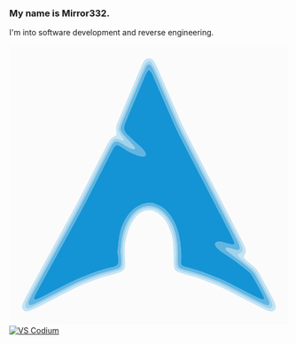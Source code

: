 ### My name is Mirror332.

<!--
**Mirror332/Mirror332** is a ✨ _special_ ✨ repository because its `README.md` (this file) appears on your GitHub profile.

Here are some ideas to get you started:

- 🔭 I’m currently working on ...
- 🌱 I’m currently learning ...
- 👯 I’m looking to collaborate on ...
- 🤔 I’m looking for help with ...
- 💬 Ask me about ...
- 📫 How to reach me: ...
- 😄 Pronouns: ...
- ⚡ Fun fact: ...
-->

I'm into software development and reverse engineering.

<a href="https://archlinux.org/"><img alt="Arch Linux" src="./images/archlinux.svg"/></a>
<a href="https://vscodium.com/"><img alt="VS Codium" src="./www/svg/vsc19.svg"/></a>
